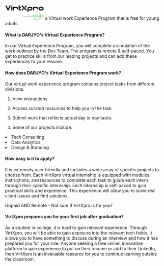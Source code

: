 <img src="https://github.com/DARJYO/virtXpro/blob/main/img/vxp.png" height="25%" width="25%">    
a Virtual work Experience Program that is free for young adults.

#### What is DARJYO's Virtual Experience Program?

In our Virtual Experience Program, you will complete a simulation of the work outlined by the Dev Team. The program is remote & self-paced. You get to practice skills from our leading projects and can add these experiences to your resume.

#### How does DARJYO's Virtual Experience Program work?

Our virtual work experience program contains project tasks from different divisions.
1. View instructions.
2. Access curated resources to help you in the task.
3. Submit work that reflects actual day to day tasks.

4. Some of our projects include:
<li>Tech Consulting 
<li>Data Analytics 
<li>Design & Branding 

#### How easy is it to apply?

It is extremely user friendly and includes a wide array of specific projects to choose from. Each VirtXpro virtual internship is equipped with modules, instructions, and resources to complete each task to guide each intern through their specific internship. Each internship is self-paced to gain practical skills and experience. This experience will allow you to solve real client issues and find solutions.

Unpaid AND Remote - Not sure if VirtXpro is for you?
#### VirtXpro prepares you for your first job after graduation?

As a student in college, it is hard to gain relevant experience. Through VirtXpro, you will be able to gain exposure into the relevant tech fields. It allows you to have something to discuss during an interview and how it has prepared you for your role.
Anyone seeking a free online, innovative platform to gain experience to put on their resume or add to their LinkedIn, then VirtXpro is an invaluable resource for you to continue learning outside the classroom.
